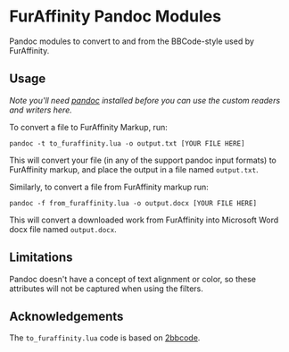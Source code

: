 # FurAffinity Pandoc Modules
Pandoc modules to convert to and from the BBCode-style used by FurAffinity.

## Usage
*Note you'll need [pandoc](https://pandoc.org/) installed before you can use the custom
readers and writers here.*

To convert a file to FurAffinity Markup, run:

```
pandoc -t to_furaffinity.lua -o output.txt [YOUR FILE HERE]
```

This will convert your file (in any of the support pandoc input formats) to FurAffinity
markup, and place the output in a file named `output.txt`. 

Similarly, to convert a file from FurAffinity markup run:

```
pandoc -f from_furaffinity.lua -o output.docx [YOUR FILE HERE]
```

This will convert a downloaded work from FurAffinity into Microsoft Word docx file
named `output.docx`.

## Limitations
Pandoc doesn't have a concept of text alignment or color, so these attributes will not
be captured when using the filters. 

## Acknowledgements
The `to_furaffinity.lua` code is based on [2bbcode](https://github.com/lilydjwg/2bbcode). 
